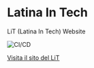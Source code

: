 # Latina In Tech

LiT (Latina In Tech) Website

![CI/CD](https://github.com/latina-in-tech/latina-in-tech.github.io/workflows/CI/CD/badge.svg)

[Visita il sito del LiT](https://latina-in-tech.github.io/)
